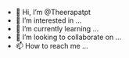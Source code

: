 - 👋 Hi, I’m @Theerapatpt
- 👀 I’m interested in ...
- 🌱 I’m currently learning ...
- 💞️ I’m looking to collaborate on ...
- 📫 How to reach me ...

<!---
Theerapatpt/Theerapatpt is a ✨ special ✨ repository because its `README.md` (this file) appears on your GitHub profile.
You can click the Preview link to take a look at your changes.
--->
